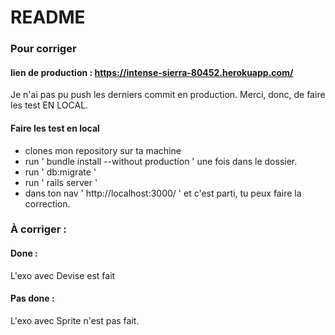 # README

### Pour corriger
#### lien de production : https://intense-sierra-80452.herokuapp.com/
Je n'ai pas pu push les derniers commit en production.
Merci, donc, de faire les test EN LOCAL.

#### Faire les test en local
 - clones mon repository sur ta machine
 - run ' bundle install --without production ' une fois dans le dossier.
 - run ' db:migrate '
 - run ' rails server '
 - dans ton nav ' http://localhost:3000/ '
 et c'est parti, tu peux faire la correction.

### À corriger :
#### Done :
L'exo avec Devise est fait

#### Pas done :
L'exo avec Sprite n'est pas fait.
